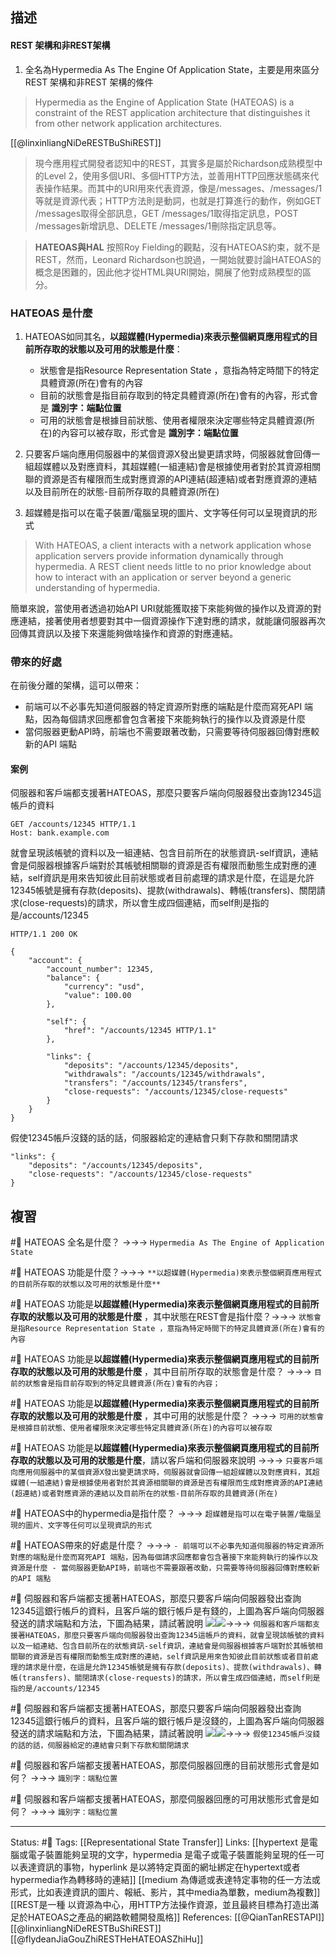 
## 描述


#### REST 架構和非REST架構

1. 全名為Hypermedia As The Engine Of Application State，主要是用來區分REST 架構和非REST 架構的條件

> Hypermedia as the Engine of Application State (HATEOAS) is a constraint of the REST application architecture that distinguishes it from other network application architectures.


[[@linxinliangNiDeRESTBuShiREST]]
>  現今應用程式開發者認知中的REST，其實多是屬於Richardson成熟模型中的Level 2，使用多個URI、多個HTTP方法，並善用HTTP回應狀態碼來代表操作結果。而其中的URI用來代表資源，像是/messages、/messages/1等就是資源代表；HTTP方法則是動詞，也就是打算進行的動作，例如GET /messages取得全部訊息，GET /messages/1取得指定訊息，POST /messages新增訊息、DELETE /messages/1刪除指定訊息等。


> **HATEOAS與HAL**
> 按照Roy Fielding的觀點，沒有HATEOAS約束，就不是REST，然而，Leonard Richardson也說過，一開始就要討論HATEOAS的概念是困難的，因此他才從HTML與URI開始，開展了他對成熟模型的區分。

  
### HATEOAS 是什麼

1. HATEOAS如同其名，**以超媒體(Hypermedia)來表示整個網頁應用程式的目前所存取的狀態以及可用的狀態是什麼**：
	- 狀態會是指Resource Representation State ，意指為特定時間下的特定具體資源(所在)會有的內容
	- 目前的狀態會是指目前存取到的特定具體資源(所在)會有的內容，形式會是 **識別字：端點位置**
	- 可用的狀態會是根據目前狀態、使用者權限來決定哪些特定具體資源(所在)的內容可以被存取，形式會是 **識別字：端點位置**
	
2. 只要客戶端向應用伺服器中的某個資源X發出變更請求時，伺服器就會回傳一組超媒體以及對應資料，其超媒體(一組連結)會是根據使用者對於其資源相關聯的資源是否有權限而生成對應資源的API連結(超連結)或者對應資源的連結以及目前所在的狀態-目前所存取的具體資源(所在)
3. 超媒體是指可以在電子裝置/電腦呈現的圖片、文字等任何可以呈現資訊的形式

> With HATEOAS, a client interacts with a network application whose application servers provide information dynamically through hypermedia. A REST client needs little to no prior knowledge about how to interact with an application or server beyond a generic understanding of hypermedia.





簡單來說，當使用者透過初始API URI就能獲取接下來能夠做的操作以及資源的對應連結，接著使用者想要對其中一個資源操作下達對應的請求，就能讓伺服器再次回傳其資訊以及接下來還能夠做啥操作和資源的對應連結。


### 帶來的好處
在前後分離的架構，這可以帶來：

- 前端可以不必事先知道伺服器的特定資源所對應的端點是什麼而寫死API 端點，因為每個請求回應都會包含著接下來能夠執行的操作以及資源是什麼
- 當伺服器更動API時，前端也不需要跟著改動，只需要等待伺服器回傳對應較新的API 端點


#### 案例
伺服器和客戶端都支援著HATEOAS，那麼只要客戶端向伺服器發出查詢12345這帳戶的資料

```
GET /accounts/12345 HTTP/1.1
Host: bank.example.com
```

就會呈現該帳號的資料以及一組連結、包含目前所在的狀態資訊-self資訊，連結會是伺服器根據客戶端對於其帳號相關聯的資源是否有權限而動態生成對應的連結，self資訊是用來告知彼此目前狀態或者目前處理的請求是什麼，在這是允許12345帳號是擁有存款(deposits)、提款(withdrawals)、轉帳(transfers)、關閉請求(close-requests)的請求，所以會生成四個連結，而self則是指的是/accounts/12345

```
HTTP/1.1 200 OK

{
	"account": {
		"account_number": 12345,
		"balance": {
			"currency": "usd",
			"value": 100.00
		},
	
		"self": {
			"href": "/accounts/12345 HTTP/1.1"
		},
	
		"links": {
			"deposits": "/accounts/12345/deposits",
			"withdrawals": "/accounts/12345/withdrawals",
			"transfers": "/accounts/12345/transfers",
			"close-requests": "/accounts/12345/close-requests"
		}
	}
}
```

假使12345帳戶沒錢的話的話，伺服器給定的連結會只剩下存款和關閉請求
```
"links": {
	"deposits": "/accounts/12345/deposits",
	"close-requests": "/accounts/12345/close-requests"
}
```




## 複習

#🧠 HATEOAS 全名是什麼？ ->->-> `Hypermedia As The Engine of Application State`
<!--SR:!2023-08-22,194,250-->

#🧠 HATEOAS 功能是什麼？->->-> `**以超媒體(Hypermedia)來表示整個網頁應用程式的目前所存取的狀態以及可用的狀態是什麼**`
<!--SR:!2023-06-02,139,250-->

#🧠 HATEOAS 功能是**以超媒體(Hypermedia)來表示整個網頁應用程式的目前所存取的狀態以及可用的狀態是什麼** ，其中狀態在REST會是指什麼？->->-> `狀態會是指Resource Representation State ，意指為特定時間下的特定具體資源(所在)會有的內容`
<!--SR:!2023-08-31,198,250-->

#🧠 HATEOAS 功能是**以超媒體(Hypermedia)來表示整個網頁應用程式的目前所存取的狀態以及可用的狀態是什麼** ，其中目前所存取的狀態會是什麼？ ->->-> `目前的狀態會是指目前存取到的特定具體資源(所在)會有的內容；`
<!--SR:!2023-08-15,186,250-->

#🧠 HATEOAS 功能是**以超媒體(Hypermedia)來表示整個網頁應用程式的目前所存取的狀態以及可用的狀態是什麼** ，其中可用的狀態是什麼？ ->->-> `可用的狀態會是根據目前狀態、使用者權限來決定哪些特定具體資源(所在)的內容可以被存取`
<!--SR:!2023-07-25,174,250-->


#🧠 HATEOAS 功能是**以超媒體(Hypermedia)來表示整個網頁應用程式的目前所存取的狀態以及可用的狀態是什麼**，請以客戶端和伺服器來說明 ->->-> `只要客戶端向應用伺服器中的某個資源X發出變更請求時，伺服器就會回傳一組超媒體以及對應資料，其超媒體(一組連結)會是根據使用者對於其資源相關聯的資源是否有權限而生成對應資源的API連結(超連結)或者對應資源的連結以及目前所在的狀態-目前所存取的具體資源(所在)`
<!--SR:!2023-08-27,197,250-->

#🧠 HATEOAS中的hypermedia是指什麼？ ->->-> `超媒體是指可以在電子裝置/電腦呈現的圖片、文字等任何可以呈現資訊的形式`
<!--SR:!2024-03-22,316,250-->

#🧠 HATEOAS帶來的好處是什麼？ ->->-> `- 前端可以不必事先知道伺服器的特定資源所對應的端點是什麼而寫死API 端點，因為每個請求回應都會包含著接下來能夠執行的操作以及資源是什麼 - 當伺服器更動API時，前端也不需要跟著改動，只需要等待伺服器回傳對應較新的API 端點 `
<!--SR:!2023-08-20,192,250-->


#🧠 伺服器和客戶端都支援著HATEOAS，那麼只要客戶端向伺服器發出查詢12345這銀行帳戶的資料，且客戶端的銀行帳戶是有錢的，上圖為客戶端向伺服器發送的請求端點和方法，下圖為結果，請試著說明 ![](https://res.cloudinary.com/dqfxgtyoi/image/upload/v1665905332/blog/REST/HATEOAS-example1_ad6vh3.png)![](https://res.cloudinary.com/dqfxgtyoi/image/upload/v1665905332/blog/REST/HATEOAS-example1-with-money_yp1z7n.png)->->-> `伺服器和客戶端都支援著HATEOAS，那麼只要客戶端向伺服器發出查詢12345這帳戶的資料，就會呈現該帳號的資料以及一組連結、包含目前所在的狀態資訊-self資訊，連結會是伺服器根據客戶端對於其帳號相關聯的資源是否有權限而動態生成對應的連結，self資訊是用來告知彼此目前狀態或者目前處理的請求是什麼，在這是允許12345帳號是擁有存款(deposits)、提款(withdrawals)、轉帳(transfers)、關閉請求(close-requests)的請求，所以會生成四個連結，而self則是指的是/accounts/12345`
<!--SR:!2023-08-12,188,250-->


#🧠 伺服器和客戶端都支援著HATEOAS，那麼只要客戶端向伺服器發出查詢12345這銀行帳戶的資料，且客戶端的銀行帳戶是沒錢的，上圖為客戶端向伺服器發送的請求端點和方法，下圖為結果，請試著說明 ![](https://res.cloudinary.com/dqfxgtyoi/image/upload/v1665905332/blog/REST/HATEOAS-example1_ad6vh3.png)![](https://res.cloudinary.com/dqfxgtyoi/image/upload/v1665905332/blog/REST/HATEOAS-example1-without-money_sfjdmc.png)->->-> `假使12345帳戶沒錢的話的話，伺服器給定的連結會只剩下存款和關閉請求`
<!--SR:!2023-08-20,192,250-->

#🧠 伺服器和客戶端都支援著HATEOAS，那麼伺服器回應的目前狀態形式會是如何？ ->->-> `識別字：端點位置`
<!--SR:!2023-07-27,176,250-->


#🧠 伺服器和客戶端都支援著HATEOAS，那麼伺服器回應的可用狀態形式會是如何？ ->->-> `識別字：端點位置`
<!--SR:!2024-08-31,416,250-->



---
Status: #🌱 
Tags:
[[Representational State Transfer]]
Links:
[[hypertext 是電腦或電子裝置能夠呈現的文字，hypermedia 是電子或電子裝置能夠呈現的任一可以表達資訊的事物，hyperlink 是以將特定頁面的網址綁定在hypertext或者hypermedia作為轉移時的連結]]
[[medium 為傳遞或表達特定事物的任一方法或形式，比如表達資訊的圖片、報紙、影片，其中media為單數，medium為複數]]
[[REST是一種 以資源為中心，用HTTP方法操作資源，並且最終目標為打造出滿足於HATEOAS之產品的網路軟體開發風格]]
References:
[[@QianTanRESTAPI]]
[[@linxinliangNiDeRESTBuShiREST]]
[[@flydeanJiaGouZhiRESTHeHATEOASZhiHu]]